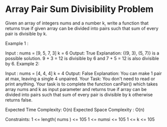 # Array Pair Sum Divisibility Problem

Given an array of integers nums and a number k, write a function that returns true if given array can be divided into pairs such that sum of every pair is divisible by k.

Example 1 :

Input : 
nums = [9, 5, 7, 3]
k = 6
Output: 
True
Explanation: 
{(9, 3), (5, 7)} is a 
possible solution. 9 + 3 = 12 is divisible
by 6 and 7 + 5 = 12 is also divisible by 6.
Example 2:

Input : 
nums = [4, 4, 4]
k = 4
Output: 
False
Explanation: 
You can make 1 pair at max, leaving a single 4 unpaired.
Your Task:
You don't need to read or print anything. Your task is to complete the function canPair() which takes array nums and k as input parameter and returns true if array can be divided into pairs such that sum of every pair is divisible by k otherwise returns false.

Expected Time Complexity: O(n)
Expected Space Complexity : O(n)

Constraints:
1 <= length( nums ) <= 105
1 <= numsi <= 105
1 <= k <= 105